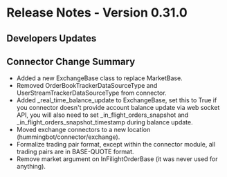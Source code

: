 # Release Notes - Version 0.31.0

## Developers Updates

## Connector Change Summary
* Added a new ExchangeBase class to replace MarketBase.
* Removed OrderBookTrackerDataSourceType and UserStreamTrackerDataSourceType from connector.
* Added _real_time_balance_update to ExchangeBase, set this to True if you connector doesn't provide account balance 
update via web socket API, you will also need to set _in_flight_orders_snapshot and _in_flight_orders_snapshot_timestamp 
during balance update.
* Moved exchange connectors to a new location (hummingbot/connector/exchange).
* Formalize trading pair format, except within the connector module, all trading pairs are in BASE-QUOTE format.
* Remove market argument on InFilightOrderBase (it was never used for anything).